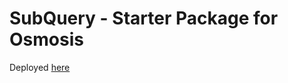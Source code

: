 # SubQuery - Starter Package for Osmosis

Deployed [here](https://explorer.subquery.network/subquery/renra/osmosis-testnet)
